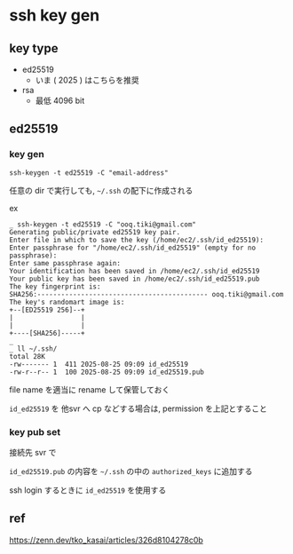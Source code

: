 
# ssh key gen


## key type

- ed25519
  - いま ( 2025 ) はこちらを推奨
- rsa
  - 最低 4096 bit


## ed25519

### key gen

```
ssh-keygen -t ed25519 -C "email-address"
```

任意の dir で実行しても, `~/.ssh` の配下に作成される

ex

```
_ ssh-keygen -t ed25519 -C "ooq.tiki@gmail.com"
Generating public/private ed25519 key pair.
Enter file in which to save the key (/home/ec2/.ssh/id_ed25519):
Enter passphrase for "/home/ec2/.ssh/id_ed25519" (empty for no passphrase):
Enter same passphrase again:
Your identification has been saved in /home/ec2/.ssh/id_ed25519
Your public key has been saved in /home/ec2/.ssh/id_ed25519.pub
The key fingerprint is:
SHA256:------------------------------------------- ooq.tiki@gmail.com
The key's randomart image is:
+--[ED25519 256]--+
|                 |
|                 |
+----[SHA256]-----+
_
_ ll ~/.ssh/
total 28K
-rw------- 1  411 2025-08-25 09:09 id_ed25519
-rw-r--r-- 1  100 2025-08-25 09:09 id_ed25519.pub
```

file name を適当に rename して保管しておく

`id_ed25519` を 他svr へ cp などする場合は, permission を上記とすること


### key pub set

接続先 svr で

`id_ed25519.pub` の内容を
`~/.ssh` の中の
`authorized_keys` に追加する


ssh login するときに `id_ed25519` を使用する


## ref

https://zenn.dev/tko_kasai/articles/326d8104278c0b


